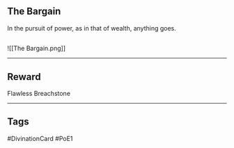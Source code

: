 ## The Bargain
In the pursuit of power, as in that of wealth, anything goes.
## 
![[The Bargain.png]]

---
## Reward
Flawless Breachstone

---
## Tags
#DivinationCard
#PoE1